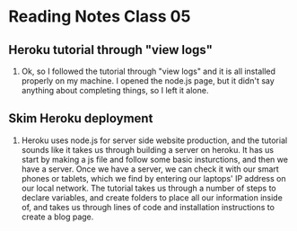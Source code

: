 # Reading Notes Class 05

## Heroku tutorial through "view logs"

  1. Ok, so I followed the tutorial through "view logs" and it is all installed properly on my machine. I opened the node.js page, but it didn't say anything about completing things, so I left it alone.
  
## Skim Heroku deployment

  1. Heroku uses node.js for server side website production, and the tutorial sounds like it takes us through building a server on heroku. It has us start by making a js file and follow some basic insturctions, and then we have a server. Once we have a server, we can check it with our smart phones or tablets, which we find by entering our laptops' IP address on our local network. The tutorial takes us through a number of steps to declare variables, and create folders to place all our information inside of, and takes us through lines of code and installation instructions to create a blog page. 
